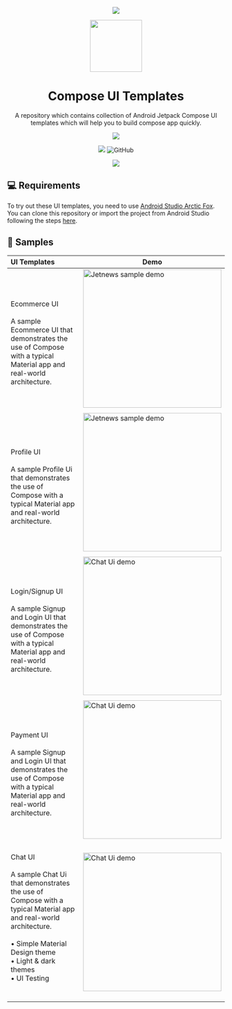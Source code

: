 
<p align="center"><img src="https://user-images.githubusercontent.com/48350702/136816405-a74ff0e7-9f6c-4d8d-a374-21f6ed6ff904.jpg"></p>

<p align="center"><img src="https://user-images.githubusercontent.com/48350702/136327368-98272ce0-a1c5-4b61-89fc-32f2350a84ed.png" width="120"></p>
<h1 align="center">Compose UI Templates</h1>
<p align="center">A repository which contains collection of Android Jetpack Compose UI templates which will help you to build compose app quickly.</p>
<p align="center">
  <img src="https://forthebadge.com/images/badges/built-for-android.svg">
</p>
<p align="center">
  <img src="https://img.shields.io/github/repo-size/hiten24/compose-ui-templates">
  <img alt="GitHub" src="https://img.shields.io/github/license/hiten24/compose-ui-templates?color=blue">
</p>
<p align="center">
  <img src="https://img.shields.io/badge/kotlin-%230095D5.svg?style=for-the-badge&logo=kotlin&logoColor=white">
</p>

💻 Requirements
------------
To try out these UI templates, you need to use [Android Studio Arctic Fox](https://developer.android.com/studio).
You can clone this repository or import the
project from Android Studio following the steps
[here](https://github.com/Hiten24/Compose-Ui-Templates.git).

🧬 Samples
------------
| UI Templates |  Demo |
|:-----|---------|
| <br> Ecommerce UI <br><br> A sample Ecommerce UI that demonstrates the use of Compose with a typical Material app and real-world architecture. <br> | <img src="https://user-images.githubusercontent.com/48350702/136236324-ebbd3091-4547-4cb5-9f13-b4d0ef761899.gif" width="320" alt="Jetnews sample demo"> |
| | |
| <br> Profile UI <br><br> A sample Profile Ui that demonstrates the use of Compose with a typical Material app and real-world architecture. <br> | <img src="https://user-images.githubusercontent.com/48350702/136071432-dc333ccd-7c11-426c-abd7-13de3bf333a2.jpeg" width="320" alt="Jetnews sample demo"> |
| | |
|  <br> Login/Signup UI <br><br> A sample Signup and Login UI that demonstrates the use of Compose with a typical Material app and real-world architecture. <br>|<img src="https://user-images.githubusercontent.com/48350702/136373995-cf1427b7-02e5-4751-8732-20c4465139c3.gif" width="320" alt="Chat Ui demo"> |
| | |
|  <br> Payment UI <br><br> A sample Signup and Login UI that demonstrates the use of Compose with a typical Material app and real-world architecture. <br>|<img src="https://user-images.githubusercontent.com/48350702/136743959-c8934639-a864-41ad-94e4-8d4a76b084f0.gif" width="320" alt="Chat Ui demo"> |
| | |
|  <br> Chat UI <br><br> A sample Chat Ui that demonstrates the use of Compose with a typical Material app and real-world architecture. <br><br> • Simple Material Design theme<br>• Light & dark themes<br>• UI Testing <br><br><br>|<img src="https://user-images.githubusercontent.com/48350702/136071568-4393e5b5-4918-4e82-b430-babba1af46aa.jpeg" width="320" alt="Chat Ui demo"> |


